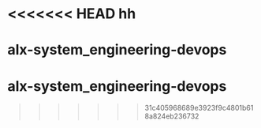 <<<<<<< HEAD
hh
=======
# alx-system_engineering-devops
# alx-system_engineering-devops
>>>>>>> 31c405968689e3923f9c4801b618a824eb236732
